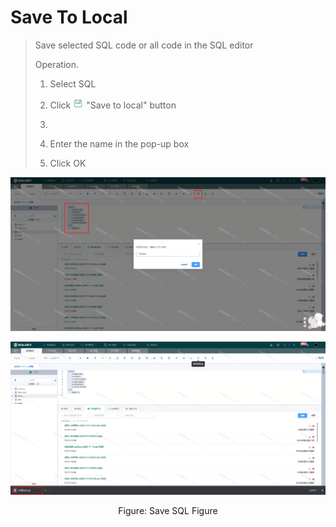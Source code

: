 # Save To Local

> Save selected SQL code or all code in the SQL editor
>
> Operation.
>
> 1. Select SQL
>
> 2. Click ![image-20201201150159810](./img/save.png) "Save to local" button
> 3.
> 3. Enter the name in the pop-up box
>
> 4. Click OK

![Save to local](./img/save1.png)

![Save to local](./img/save2.png)

<center>Figure: Save SQL Figure</center>



####